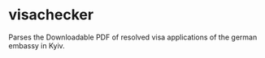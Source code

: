 # visachecker

Parses the Downloadable PDF of resolved visa applications of the german embassy in Kyiv.
